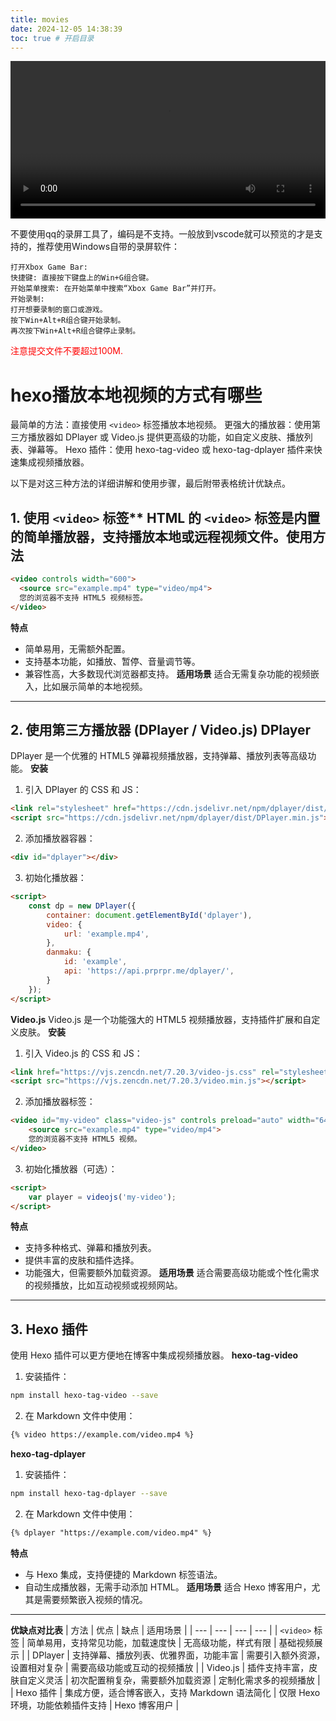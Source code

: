 ```yaml
---
title: movies
date: 2024-12-05 14:38:39
toc: true # 开启目录
---
```


<video controls width="100%">
    <source src="/mr-liu-cheng.github.io/movies/犬夜叉.mp4" type="video/mp4">
    您的浏览器不支持 video 标签。
</video>

不要使用qq的录屏工具了，编码是不支持。一般放到vscode就可以预览的才是支持的，推荐使用Windows自带的录屏软件：


```
打开Xbox Game Bar:
快捷键: 直接按下键盘上的Win+G组合键。
开始菜单搜索: 在开始菜单中搜索“Xbox Game Bar”并打开。
开始录制:
打开想要录制的窗口或游戏。
按下Win+Alt+R组合键开始录制。
再次按下Win+Alt+R组合键停止录制。
```
<span style="color: red;">注意提交文件不要超过100M.</span>  

# hexo播放本地视频的方式有哪些

最简单的方法：直接使用 `<video>` 标签播放本地视频。
更强大的播放器：使用第三方播放器如 DPlayer 或 Video.js 提供更高级的功能，如自定义皮肤、播放列表、弹幕等。
Hexo 插件：使用 hexo-tag-video 或 hexo-tag-dplayer 插件来快速集成视频播放器。

以下是对这三种方法的详细讲解和使用步骤，最后附带表格统计优缺点。

## 1. 使用 `<video>` 标签** HTML 的 `<video>` 标签是内置的简单播放器，支持播放本地或远程视频文件。**使用方法**

```html
<video controls width="600">
  <source src="example.mp4" type="video/mp4">
  您的浏览器不支持 HTML5 视频标签。
</video>
```

**特点**

- 简单易用，无需额外配置。
- 支持基本功能，如播放、暂停、音量调节等。
- 兼容性高，大多数现代浏览器都支持。
  **适用场景**
  适合无需复杂功能的视频嵌入，比如展示简单的本地视频。

---

## **2. 使用第三方播放器 (DPlayer / Video.js)** **DPlayer**

DPlayer 是一个优雅的 HTML5 弹幕视频播放器，支持弹幕、播放列表等高级功能。
**安装**

1. 引入 DPlayer 的 CSS 和 JS：

```html
<link rel="stylesheet" href="https://cdn.jsdelivr.net/npm/dplayer/dist/DPlayer.min.css">
<script src="https://cdn.jsdelivr.net/npm/dplayer/dist/DPlayer.min.js"></script>
```

2. 添加播放器容器：

```html
<div id="dplayer"></div>
```

3. 初始化播放器：

```html
<script>
    const dp = new DPlayer({
        container: document.getElementById('dplayer'),
        video: {
            url: 'example.mp4',
        },
        danmaku: {
            id: 'example',
            api: 'https://api.prprpr.me/dplayer/',
        }
    });
</script>
```

**Video.js**
Video.js 是一个功能强大的 HTML5 视频播放器，支持插件扩展和自定义皮肤。
**安装**

1. 引入 Video.js 的 CSS 和 JS：

```html
<link href="https://vjs.zencdn.net/7.20.3/video-js.css" rel="stylesheet">
<script src="https://vjs.zencdn.net/7.20.3/video.min.js"></script>
```

2. 添加播放器标签：

```html
<video id="my-video" class="video-js" controls preload="auto" width="640" height="360">
    <source src="example.mp4" type="video/mp4">
    您的浏览器不支持 HTML5 视频。
</video>
```

3. 初始化播放器（可选）：

```html
<script>
    var player = videojs('my-video');
</script>
```

**特点**

- 支持多种格式、弹幕和播放列表。
- 提供丰富的皮肤和插件选择。
- 功能强大，但需要额外加载资源。
  **适用场景**
  适合需要高级功能或个性化需求的视频播放，比如互动视频或视频网站。

---

## **3. Hexo 插件**

使用 Hexo 插件可以更方便地在博客中集成视频播放器。
**hexo-tag-video**

1. 安装插件：

```bash
npm install hexo-tag-video --save
```

2. 在 Markdown 文件中使用：

```markdown
{% video https://example.com/video.mp4 %}
```

**hexo-tag-dplayer**

1. 安装插件：

```bash
npm install hexo-tag-dplayer --save
```

2. 在 Markdown 文件中使用：

```markdown
{% dplayer "https://example.com/video.mp4" %}
```

**特点**

- 与 Hexo 集成，支持便捷的 Markdown 标签语法。
- 自动生成播放器，无需手动添加 HTML。
  **适用场景**
  适合 Hexo 博客用户，尤其是需要频繁嵌入视频的情况。

---

**优缺点对比表** 
| 方法 | 优点 | 缺点 | 适用场景 | 
| --- | --- | --- | --- | 
| `<video>` 标签 | 简单易用，支持常见功能，加载速度快 | 无高级功能，样式有限 | 基础视频展示 | 
| DPlayer | 支持弹幕、播放列表、优雅界面，功能丰富 | 需要引入额外资源，设置相对复杂 | 需要高级功能或互动的视频播放 | 
| Video.js | 插件支持丰富，皮肤自定义灵活 | 初次配置稍复杂，需要额外加载资源 | 定制化需求多的视频播放 | 
| Hexo 插件 | 集成方便，适合博客嵌入，支持 Markdown 语法简化 | 仅限 Hexo 环境，功能依赖插件支持 | Hexo 博客用户 | 